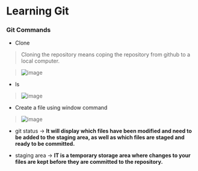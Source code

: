 
# Learning Git

### Git Commands
- Clone
> Cloning the repository means coping the repository from github to a local computer.

> ![image](https://user-images.githubusercontent.com/75212387/210126705-27ce8535-d834-49fc-b51d-a33f48925f4a.png)

- ls
>![image](https://user-images.githubusercontent.com/75212387/210126738-99e6f09c-db85-4850-b8d8-9e125410c919.png)

- Create a file using window command
>![image](https://user-images.githubusercontent.com/75212387/210126910-808c8602-41b9-4a26-ba0f-7db82eb58c02.png)

- git status -> **It will display  which files have been modified and need to be added to the staging area, as well as which files are staged and ready to be committed.**

- staging area -> **IT is a temporary storage area where changes to your files are kept before they are committed to the repository.**


